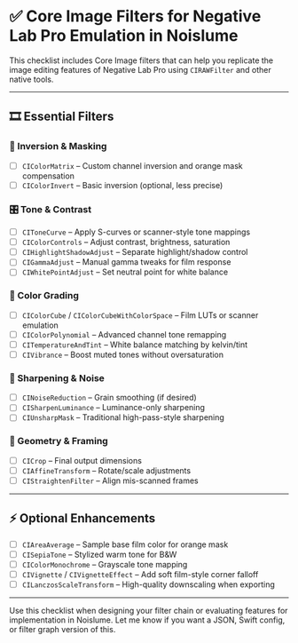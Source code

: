 # ✅ Core Image Filters for Negative Lab Pro Emulation in Noislume

This checklist includes Core Image filters that can help you replicate the image editing features of Negative Lab Pro using `CIRAWFilter` and other native tools.

---

## 🎞️ Essential Filters

### 🔁 Inversion & Masking

* [ ] `CIColorMatrix` – Custom channel inversion and orange mask compensation
* [ ] `CIColorInvert` – Basic inversion (optional, less precise)

### 🎛 Tone & Contrast

* [ ] `CIToneCurve` – Apply S-curves or scanner-style tone mappings
* [ ] `CIColorControls` – Adjust contrast, brightness, saturation
* [ ] `CIHighlightShadowAdjust` – Separate highlight/shadow control
* [ ] `CIGammaAdjust` – Manual gamma tweaks for film response
* [ ] `CIWhitePointAdjust` – Set neutral point for white balance

### 🎨 Color Grading

* [ ] `CIColorCube` / `CIColorCubeWithColorSpace` – Film LUTs or scanner emulation
* [ ] `CIColorPolynomial` – Advanced channel tone remapping
* [ ] `CITemperatureAndTint` – White balance matching by kelvin/tint
* [ ] `CIVibrance` – Boost muted tones without oversaturation

### 🧼 Sharpening & Noise

* [ ] `CINoiseReduction` – Grain smoothing (if desired)
* [ ] `CISharpenLuminance` – Luminance-only sharpening
* [ ] `CIUnsharpMask` – Traditional high-pass-style sharpening

### 📐 Geometry & Framing

* [ ] `CICrop` – Final output dimensions
* [ ] `CIAffineTransform` – Rotate/scale adjustments
* [ ] `CIStraightenFilter` – Align mis-scanned frames

---

## ⚡ Optional Enhancements

* [ ] `CIAreaAverage` – Sample base film color for orange mask
* [ ] `CISepiaTone` – Stylized warm tone for B\&W
* [ ] `CIColorMonochrome` – Grayscale tone mapping
* [ ] `CIVignette` / `CIVignetteEffect` – Add soft film-style corner falloff
* [ ] `CILanczosScaleTransform` – High-quality downscaling when exporting

---

Use this checklist when designing your filter chain or evaluating features for implementation in Noislume. Let me know if you want a JSON, Swift config, or filter graph version of this.

